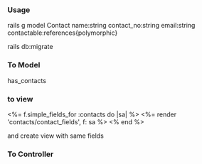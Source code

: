### Usage

rails g model Contact name:string contact_no:string email:string contactable:references{polymorphic}

rails db:migrate



### To Model
  has_contacts


### to view

<%= f.simple_fields_for :contacts do |sa| %>
  <%= render 'contacts/contact_fields', f: sa %>
<% end %>

and create view with same fields

### To Controller